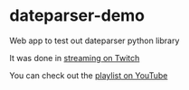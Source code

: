 # dateparser-demo

Web app to test out dateparser python library

It was done in [streaming on Twitch](https://www.twitch.tv/vimtor_)

You can check out the [playlist on YouTube](https://www.youtube.com/playlist?list=PL7EQVEbI9io0pF-bMiw1Iv5LKvf07Ilni)
